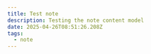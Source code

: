 ```yaml
---
title: Test note
description: Testing the note content model
date: 2025-04-26T08:51:26.208Z
tags:
  - note
---
```

